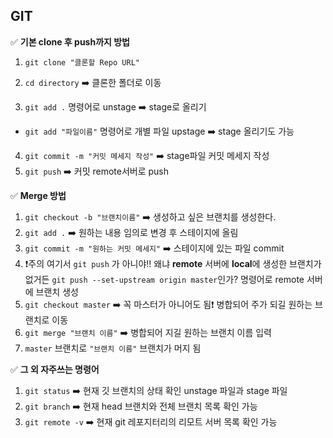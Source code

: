 ## GIT



✅ **기본 clone 후 push까지 방법**

1. `git clone "클론할 Repo URL"`

2. `cd directory` ➡️ 클론한 폴더로 이동
3. `git add .`  명령어로 unstage ➡️ stage로 올리기

- `git add "파일이름"` 명령어로 개별 파일 upstage ➡️ stage 올리기도 가능

4. `git commit -m "커밋 메세지 작성"` ➡️ stage파일 커밋 메세지 작성
5. `git push` ➡️ 커밋 remote서버로 push



✅ **Merge 방법**

1. `git checkout -b "브랜치이름"` ➡️ 생성하고 싶은 브랜치를 생성한다.
2. `git add .` ➡️ 원하는 내용 임의로 변경 후 스테이지에 올림
3. `git commit -m "원하는 커밋 메세지"` ➡️ 스테이지에 있는 파일 commit
4. ❗️주의 여기서 `git push` 가 아니야!! 왜냐 **remote** 서버에 **local**에 생성한 브랜치가 없거든 `git push --set-upstream origin master`인가? 명령어로 remote 서버에 브랜치 생성 
5. `git checkout master` ➡️ 꼭 마스터가 아니어도 됨❗️ 병합되어 주가 되길 원하는 브랜치로 이동
6. `git merge "브랜치 이름"` ➡️ 병합되어 지길 원하는 브랜치 이름 입력
7. `master` 브랜치로 `"브랜치 이름"` 브랜치가 머지 됨



✅ **그 외 자주쓰는 명령어**

1. `git status` ➡️ 현재 깃 브랜치의 상태 확인 unstage 파일과 stage 파일
2. `git branch` ➡️ 현재 head 브랜치와 전체 브랜치 목록 확인 가능
3. `git remote -v` ➡️ 현재 git 레포지터리의 리모트 서버 목록 확인 가능





